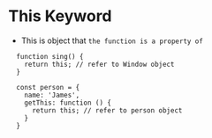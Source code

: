# This Keyword

- This is object that `the function is a property of`

```
  function sing() {
    return this; // refer to Window object
  }

  const person = {
    name: 'James',
    getThis: function () {
      return this; // refer to person object
    }
  }
```
